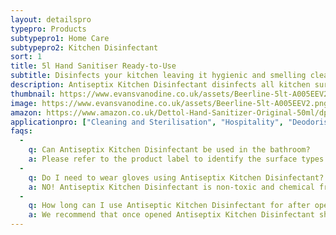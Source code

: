 ```yaml
---
layout: detailspro
typepro: Products
subtypepro1: Home Care
subtypepro2: Kitchen Disinfectant
sort: 1
title: 5l Hand Sanitiser Ready-to-Use
subtitle: Disinfects your kitchen leaving it hygienic and smelling clean.
description: Antiseptix Kitchen Disinfectant disinfects all kitchen surfaces* without any chemical or alcohol residue. Kills 99.9% of bacteria* including salmonella. Once you have disinfected a surface using our non-toxic Antiseptix Kitchen Disinfectant the surface is ready for food preparation with ZERO contamination, no compromise on cleaning or health.
thumbnail: https://www.evansvanodine.co.uk/assets/Beerline-5lt-A005EEV2.png
image: https://www.evansvanodine.co.uk/assets/Beerline-5lt-A005EEV2.png
amazon: https://www.amazon.co.uk/Dettol-Hand-Sanitizer-Original-50ml/dp/B08HYQW9GP/ref=sr_1_4?keywords=dettol+instant+hand+sanitizer&qid=1661961971&refinements=p_76%3A419158031&rnid=419157031&rps=1&sprefix=dettol+instant+%2Caps%2C80&sr=8-4
applicationpro: ["Cleaning and Sterilisation", "Hospitality", "Deodorising", "Water Treatment"]
faqs:
  -
    q: Can Antiseptix Kitchen Disinfectant be used in the bathroom?
    a: Please refer to the product label to identify the surface types recommended. Alternatively, use our Bathroom disinfectant Spray, which is specially designed to meet your bathroom disinfection needs.
  -
    q: Do I need to wear gloves using Antiseptix Kitchen Disinfectant?
    a: NO! Antiseptix Kitchen Disinfectant is non-toxic and chemical free. It is safe to use without gloves. 
  -
    q: How long can I use Antiseptic Kitchen Disinfectant for after opening?
    a: We recommend that once opened Antiseptix Kitchen Disinfectant should be used within 12 months, but we are sure you will be using it way sooner. 
---
```


